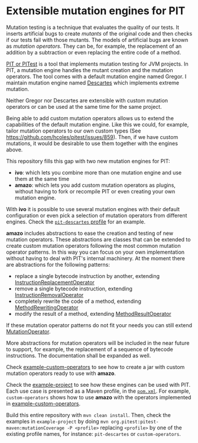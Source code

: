 # Extensible mutation engines for PIT

Mutation testing is a technique that evaluates the quality of our tests. 
It inserts artificial bugs to create *mutants* of the original code and then 
checks if our tests fail with those mutants.
The models of artificial bugs are known as *mutation operators*.
They can be, for example, the replacement of an addition by a subtraction
or even replacing the entire code of a method.

[PIT or PITest](http://pitest.org/) is a tool that implements mutation testing for JVM projects.
In PIT, a mutation engine handles the mutant creation and the mutation operators. 
The tool comes with a default mutation engine named Gregor. 
I maintain mutation engine named [Descartes](https://github.com/STAMP-project/pitest-descartes/) 
which implements extreme mutation.

Neither Gregor nor Descartes are extensible with custom mutation operators 
or can be used at the same time for the same project.

Being able to add custom mutation operators allows us to extend the capabilities of the default mutation engine. 
Like this we could, for example, tailor mutation operators to our own custom types 
(See https://github.com/hcoles/pitest/issues/859). 
Then, if we have custom mutations, it would be desirable to use them together with the engines above.

This repository fills this gap with two new mutation engines for PIT:
 - **ivo**: which lets you combine more than one mutation engine and use them at the same time 
 - **amazo**: which lets you add custom mutation operators as plugins, without having to fork or recompile PIT or even
  creating your own mutation engine.

With **ivo** it is possible to use several mutation engines with their default configuration 
or even pick a selection of mutation operators from different engines. 
Check the [`pit-descartes` profile](./example-project/pom.xml) for an example.

**amazo** includes abstractions to ease the creation and testing of new mutation operators. 
These abstractions are classes that can be extended to create custom mutation operators
following the most common mutation operator patterns.
In this way you can focus on your own implementation without having to deal with PIT's internal machinery. 
At the moment there are abstractions for the following patterns:

- replace a single bytecode instruction by another, extending 
    [InstructionReplacementOperator](./amazo/src/main/java/io/pitex/engines/amazo/operators/InstructionReplacementOperator.java)
- remove a single bytecode instruction, extending 
    [InstructionRemovalOperator](./amazo/src/main/java/io/pitex/engines/amazo/operators/InstructionRemovalOperator.java)
- completely rewrite the code of a method, extending 
    [MethodRewritingOperator](./amazo/src/main/java/io/pitex/engines/amazo/operators/MethodRewritingOperator.java)
- modify the result of a method, extending 
    [MethodResultOperator](./amazo/src/main/java/io/pitex/engines/amazo/operators/MethodResultOperator.java)

If these mutation operator patterns do not fit your needs you can still extend [MutationOperator](./amazo/src/main/java/io/pitex/engines/amazo/operators/MutationOperator.java).

More abstractions for mutation operators will be included in the near future to support, 
for example, the replacement  of a sequence of bytecode instructions.
The documentation shall be expanded as well.

Check [example-custom-operators](./example-custom-operators) to see how to create a jar with custom mutation
operators ready to use with **amazo**.

Check the [example-project](./example-project/pom.xml) to see how these engines can be used with PIT.
Each use case is presented as a Maven profile, in the [`pom.xml`](./example-project/pom.xml).
For example, `custom-operators` shows how to use **amazo** with the operators implemented in 
[example-custom-operators](./example-custom-operators).

Build this entire repository with `mvn clean install`. 
Then, check the examples in `example-project` by doing `mvn org.pitest:pitest-maven:mutationCoverage -P <profile>`
replacing `<profile>` by one of the existing profile names, for instance: `pit-descartes` or `custom-operators`.

